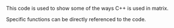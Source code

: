 This code is used to show some of the ways C++ is used in matrix.  

Specific functions can be directly referenced to the code.
